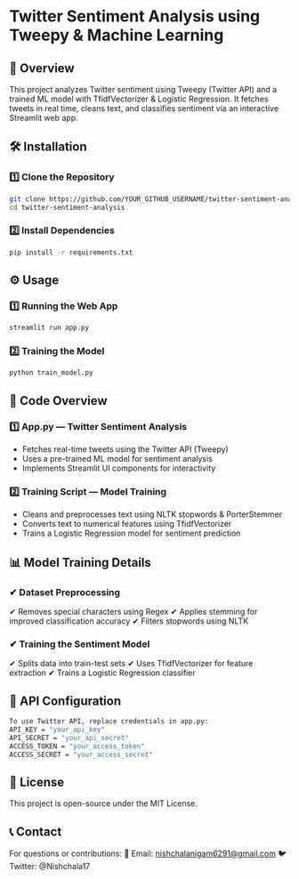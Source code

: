 # Twitter Sentiment Analysis using Tweepy & Machine Learning

## 📌 Overview
This project analyzes Twitter sentiment using Tweepy (Twitter API) and a trained ML model with TfidfVectorizer & Logistic Regression. It fetches tweets in real time, cleans text, and classifies sentiment via an interactive Streamlit web app.

## 🛠️ Installation
### 1️⃣ Clone the Repository
```sh
git clone https://github.com/YOUR_GITHUB_USERNAME/twitter-sentiment-analysis.git  
cd twitter-sentiment-analysis
```

### 2️⃣ Install Dependencies
```sh
pip install -r requirements.txt
```  



## ⚙️ Usage
### 1️⃣ Running the Web App
```sh
streamlit run app.py  
```  

### 2️⃣ Training the Model
```sh
python train_model.py  
```  


## 📜 Code Overview
### 1️⃣ App.py — Twitter Sentiment Analysis
- Fetches real-time tweets using the Twitter API (Tweepy)
- Uses a pre-trained ML model for sentiment analysis
- Implements Streamlit UI components for interactivity
### 2️⃣ Training Script — Model Training
- Cleans and preprocesses text using NLTK stopwords & PorterStemmer
- Converts text to numerical features using TfidfVectorizer
- Trains a Logistic Regression model for sentiment prediction

## 📊 Model Training Details
### ✔ Dataset Preprocessing
✔ Removes special characters using Regex
✔ Applies stemming for improved classification accuracy
✔ Filters stopwords using NLTK
### ✔ Training the Sentiment Model
✔ Splits data into train-test sets
✔ Uses TfidfVectorizer for feature extraction
✔ Trains a Logistic Regression classifier

## 🔑 API Configuration
```sh
To use Twitter API, replace credentials in app.py:
API_KEY = "your_api_key"  
API_SECRET = "your_api_secret"  
ACCESS_TOKEN = "your_access_token"  
ACCESS_SECRET = "your_access_secret"
```  


## 📜 License
This project is open-source under the MIT License.

## 📞 Contact
For questions or contributions:
📧 Email: nishchalanigam6291@gmail.com
🐦 Twitter: @Nishchala17

